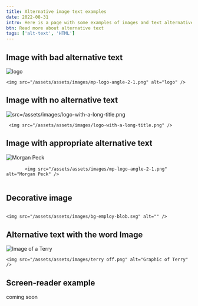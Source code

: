 ```yaml
---
title: Alternative image text examples
date: 2022-08-31
intro: Here is a page with some examples of images and text alternatives to showcase how a screen-reader will read/interpret them.
btn: Read more about alternative text
tags: ['alt-text', 'HTML']
---
```

<div class="example-wrapper">
	<div class="example">
		<h2 tabindex="0">Image with bad alternative text</h2>
		<img tabindex="0" src="/assets/images/mp-logo-angle-2-1.png" alt="logo" />
		<pre><code aria-hidden="true">&lt;img src="/assets/assets/images/mp-logo-angle-2-1.png" alt="logo" /&gt;</code></pre>
	</div>
	<div class="example">
		<h2 tabindex="0">Image with no alternative text</h2>
		<img tabindex="0" src="/assets/images/logo-with-a-long-title.png" alt="src=/assets/images/logo-with-a-long-title.png"/>
		<pre><code aria-hidden="true"> &lt;img src="/assets/assets/images/logo-with-a-long-title.png" /&gt; </code></pre>
	</div>
	<div class="example">
		<h2 tabindex="0">Image with appropriate alternative text</h2>
		<img tabindex="0" src="/assets/images/mp-logo-angle-2-1.png" alt="Morgan Peck" />
		<pre>
      <code aria-hidden="true"
        >&lt;img src="/assets/assets/images/mp-logo-angle-2-1.png" alt="Morgan Peck" /&gt;</code>
    </pre>
	</div>
	<div class="example">
		<h2 tabindex="0">Decorative image</h2>
		<img tabindex="0" src="/assets/images/bg-employ-blob.svg" alt="" aria-hidden="true"/>
		<pre><code aria-hidden="true">&lt;img src="/assets/assets/images/bg-employ-blob.svg" alt="" /&gt;</code></pre>
	</div>
	<div class="example">
		<h2 tabindex="0">Alternative text with the word Image</h2>
		<img tabindex="0" src="/assets/images/terry-oof.png" alt="Image of a Terry" />
		<pre><code aria-hidden="true">&lt;img src="/assets/assets/images/terry off.png" alt="Graphic of Terry" /&gt;</code></pre>
	</div>
</div>

## Screen-reader example
coming soon